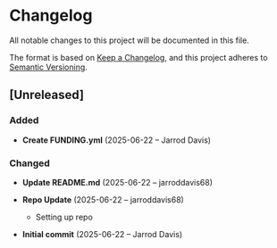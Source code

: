 # Changelog

All notable changes to this project will be documented in this file.

The format is based on [Keep a Changelog](https://keepachangelog.com/en/1.0.0/),
and this project adheres to [Semantic Versioning](https://semver.org/spec/v2.0.0.html).

## [Unreleased]

### Added
- **Create FUNDING.yml** (2025-06-22 – Jarrod Davis)


### Changed
- **Update README.md** (2025-06-22 – jarroddavis68)

- **Repo Update** (2025-06-22 – jarroddavis68)
  - Setting up repo

- **Initial commit** (2025-06-22 – Jarrod Davis)

